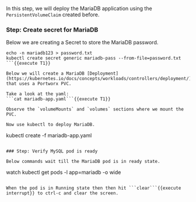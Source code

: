 In this step, we will deploy the MariaDB application using the `PersistentVolumeClaim` created before.

### Step: Create secret for MariaDB

Below we are creating a Secret to store the MariaDB password.
```
echo -n mariadb123 > password.txt
kubectl create secret generic mariadb-pass --from-file=password.txt
```{{execute T1}}

Below we will create a MariaDB [Deployment](https://kubernetes.io/docs/concepts/workloads/controllers/deployment/) that uses a Portworx PVC.

Take a look at the yaml:
```cat mariadb-app.yaml```{{execute T1}}

Observe the `volumeMounts` and `volumes` sections where we mount the PVC.

Now use kubectl to deploy MariaDB.
```
kubectl create -f mariadb-app.yaml
```{{execute T1}}

### Step: Verify MySQL pod is ready

Below commands wait till the MariaDB pod is in ready state.
```
watch kubectl get pods -l app=mariadb -o wide
```{{execute T1}}

When the pod is in Running state then then hit ```clear```{{execute interrupt}} to ctrl-c and clear the screen.

